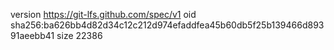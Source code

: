 version https://git-lfs.github.com/spec/v1
oid sha256:ba626bb4d82d34c12c212d974efaddfea45b60db5f25b139466d89391aeebb41
size 22386
